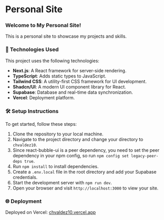 # Personal Site

### Welcome to My Personal Site!

This is a personal site to showcase my projects and skills.

### 🚀 Technologies Used

This project uses the following technologies:

- **Next.js**: A React framework for server-side rendering.
- **TypeScript**: Adds static types to JavaScript.
- **Tailwind CSS**: A utility-first CSS framework for UI development.
- **Shadcn/UI**: A modern UI component library for React.
- **Supabase**: Database and real-time data synchronization.
- **Vercel**: Deployment platform.

### 🛠️ Setup Instructions

To get started, follow these steps:

1. Clone the repository to your local machine.
2. Navigate to the project directory and change your directory to `chvaldez10`.
3. Since react-bubble-ui is a peer dependency, you need to set the peer dependency in your npm config, so run `npm config set legacy-peer-deps true`.
4. Run `npm install` to install dependencies.
5. Create a `.env.local` file in the root directory and add your Supabase credentials.
6. Start the development server with `npm run dev`.
7. Open your browser and visit `http://localhost:3000` to view your site.

### 🌐 Deployment

Deployed on Vercel: [chvaldez10.vercel.app](https://chvaldez10.vercel.app/)
